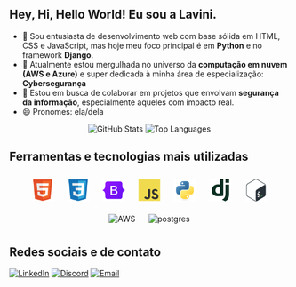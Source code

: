 ## Hey, Hi, Hello World! Eu sou a Lavini.

- 🔭 Sou entusiasta de desenvolvimento web com base sólida em HTML, CSS e JavaScript, mas hoje meu foco principal é em **Python** e no framework **Django**.  
- 🌱 Atualmente estou mergulhada no universo da **computação em nuvem (AWS e Azure)** e super dedicada à minha área de especialização: **Cybersegurança** 
- 👯 Estou em busca de colaborar em projetos que envolvam **segurança da informação**, especialmente aqueles com impacto real.  
- 😄 Pronomes: ela/dela


<div align="center">
  <img src="https://github-readme-stats.vercel.app/api?username=LaviniBastos&show_icons=true&theme=date_night" alt="GitHub Stats" />
  <img src="https://github-readme-stats.vercel.app/api/top-langs/?username=LaviniBastos&layout=compact&theme=date_night" alt="Top Languages" />
</div>

## Ferramentas e tecnologias mais utilizadas

<div align="center">
  <img src="https://raw.githubusercontent.com/devicons/devicon/master/icons/html5/html5-original.svg" alt="HTML5" width="40" height="40" style="margin: 10px;"/>
  <img src="https://raw.githubusercontent.com/devicons/devicon/master/icons/css3/css3-original.svg" alt="CSS3" width="40" height="40" style="margin: 10px;"/>
  <img src="https://raw.githubusercontent.com/devicons/devicon/master/icons/bootstrap/bootstrap-original.svg" alt="Bootstrap" width="40" height="40" style="margin: 10px;"/>
  <img src="https://raw.githubusercontent.com/devicons/devicon/master/icons/javascript/javascript-original.svg" alt="JavaScript" width="40" height="40" style="margin: 10px;"/>
  <img src="https://raw.githubusercontent.com/devicons/devicon/master/icons/python/python-original.svg" alt="Python" width="40" height="40" style="margin: 10px;"/>
  <img src="https://raw.githubusercontent.com/devicons/devicon/master/icons/django/django-plain.svg" alt="Django" width="40" height="40" style="margin: 10px;"/>
  <img src="https://raw.githubusercontent.com/devicons/devicon/master/icons/bash/bash-original.svg" alt="Bash" width="40" height="40" style="margin: 10px;"/>
  <img src="https://cdn.jsdelivr.net/gh/devicons/devicon@latest/icons/amazonwebservices/amazonwebservices-plain-wordmark.svg" alt="AWS" width="40" height="40" style="margin: 10px;"/>
  <img src="https://cdn.jsdelivr.net/gh/devicons/devicon@latest/icons/postgresql/postgresql-original.svg" alt="postgres" width="40" height="40" style="margin: 10px;"/>
</div>

## Redes sociais e de contato 


[![LinkedIn](https://img.shields.io/badge/-LinkedIn-0A66C2?style=for-the-badge&logo=linkedin&logoColor=white)](https://www.linkedin.com/in/lavinibastos/)
[![Discord](https://img.shields.io/badge/-Discord-5865F2?style=for-the-badge&logo=discord&logoColor=white)](https://discordapp.com/users/1218222475469656155)
[![Email](https://img.shields.io/badge/-Email-D14836?style=for-the-badge&logo=gmail&logoColor=white)](mailto:bastoslavini@gmail.com)
